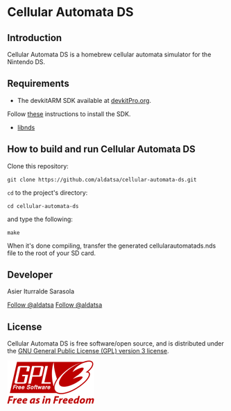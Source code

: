 Cellular Automata DS
====================

Introduction
------------

Cellular Automata DS is a homebrew cellular automata simulator for the Nintendo DS.

Requirements
------------

* The devkitARM SDK available at [devkitPro.org](http://devkitpro.org).

Follow [these](http://devkitpro.org/wiki/Getting_Started/devkitARM) instructions to install the SDK.

* [libnds](http://libnds.devkitpro.org/)


How to build and run Cellular Automata DS
-----------------------------------------

Clone this repository:

    git clone https://github.com/aldatsa/cellular-automata-ds.git

`cd` to the project's directory:

    cd cellular-automata-ds

and type the following:

    make

When it's done compiling, transfer the generated cellularautomatads.nds file to the root of your SD card.

Developer
---------

Asier Iturralde Sarasola

<span class="social-buttons">
    <!-- Place this tag where you want the button to render. -->
    <a data-style="mega" href="https://github.com/aldatsa" class="github-button">Follow @aldatsa</a>
    <!-- Place this tag right after the last button or just before your close body tag. -->
    <script async defer id="github-bjs" src="https://buttons.github.io/buttons.js"></script>
    <a href="https://twitter.com/aldatsa" class="twitter-follow-button" data-show-count="false" data-size="large">Follow @aldatsa</a>
    <script>!function(d,s,id){var js,fjs=d.getElementsByTagName(s)[0],p=/^http:/.test(d.location)?'http':'https';if(!d.getElementById(id)){js=d.createElement(s);js.id=id;js.src=p+'://platform.twitter.com/widgets.js';fjs.parentNode.insertBefore(js,fjs);}}(document, 'script', 'twitter-wjs');</script>
</span>

License
-------

Cellular Automata DS is free software/open source, and is distributed under the [GNU General Public License (GPL) version 3 license](http://www.gnu.org/licenses/gpl.html).

<a class="license" rel="license" href="http://www.gnu.org/licenses/gpl.html"><img alt="GNU General Public License version 3" style="border-width:0" src="assets/img/GPLv3_Logo.svg.png" /></a>
